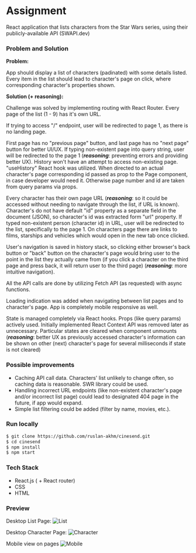 # Assignment

React application that lists characters from the Star Wars series, using their publicly-available API (SWAPI.dev)

### Problem and Solution

**Problem:**

App should display a list of characters (padinated) with some details listed. Every item in the list should lead to character's page on click, where corresponding character's properties shown.

**Solution (+ reasoning):**

Challenge was solved by implementing routing with React Router. Every page of the list (1 - 9) has it's own URL.

If trying to access "/" endpoint, user will be redirected to page 1, as there is no landing page.

First page has no "previous page" button, and last page has no "next page" button for better UI/UX. If typing non-existent page into query string, user will be redirected to the page 1 (**_reasoning_**: preventing errors and providing better UX). History won't have an attempt to access non-existing page. "useHistory" React hook was utilized. When directed to an actual character's page corresponding id passed as prop to the Page component, in case developer would need it. Otherwise page number and id are taken from query params via props.

Every character has their own page URL (**_reasoning_**: so it could be accessed without needing to navigate through the list, if URL is known). Character's do not have default "id" property as a separate field in the document (JSON), so character's id was extracted form "url" property. If typed non-existent person (character id) in URL, user will be redirected to the list, specifically to the page 1. On characters page there are links to films, starships and vehicles which would open in the new tab once clicked.

User's navigation is saved in history stack, so clicking either browser's back button or "back" button on the character's page would bring user to the point in the list they actually came from (if you click a character on the third page and press back, it will return user to the third page) (**_reasoning_**: more intuitive navigation).

All the API calls are done by utilizing Fetch API (as requested) with async functions.

Loading indication was added when navigating between list pages and to character's page. App is completely mobile responsive as well.

State is managed completely via React hooks. Props (like query params) actively used. Initially implemented React Context API was removed later as unnecessary. Particular states are cleared when component unmounts (**_reasoning_**: better UX as previously accessed character's information can be shown on other (next) character's page for several milliseconds if state is not cleared)

### Possible improvements

- Caching API call data. Characters' list unlikely to change often, so caching data is reasonable. SWR library could be used.
- Handling incorrect URL endpoints (like non-existent character's page and/or incorrect list page) could lead to designated 404 page in the future, if app would expand.
- Simple list filtering could be added (filter by name, movies, etc.).

### Run locally

```sh
$ git clone https://github.com/ruslan-akhm/cinesend.git
$ cd cinesend
$ npm install
$ npm start
```

### Tech Stack

- React.js ( + React router)
- CSS
- HTML

### Preview

Desktop List Page:
![List](https://cdn.glitch.com/4a049e39-a1a0-4bed-b731-e02f4eeb241d%2Fcine1.jpg?v=1616889664088)

Desktop Character Page:
![Character](https://cdn.glitch.com/4a049e39-a1a0-4bed-b731-e02f4eeb241d%2Fcine2.jpg?v=1616889668411)

Mobile view on pages
![Mobile](https://cdn.glitch.com/4a049e39-a1a0-4bed-b731-e02f4eeb241d%2Fcine3.jpg?v=1616889659609)
